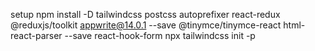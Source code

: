 setup
npm install -D tailwindcss postcss autoprefixer react-redux @reduxjs/toolkit appwrite@14.0.1 --save @tinymce/tinymce-react  html-react-parser --save react-hook-form
npx tailwindcss init -p 